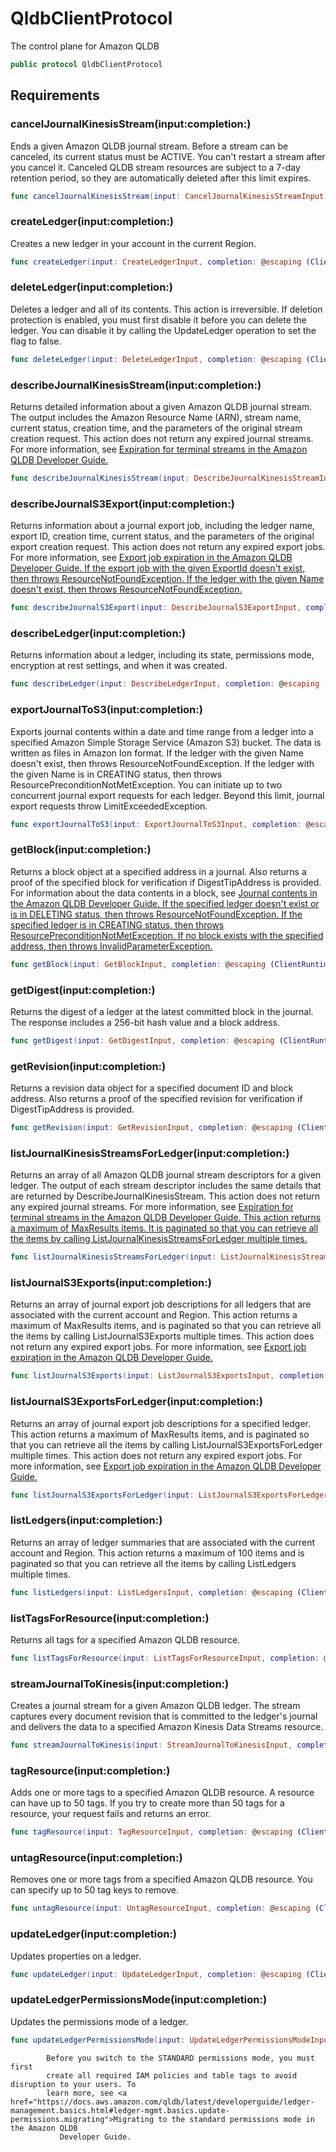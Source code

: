 # QldbClientProtocol

The control plane for Amazon QLDB

``` swift
public protocol QldbClientProtocol 
```

## Requirements

### cancelJournalKinesisStream(input:​completion:​)

Ends a given Amazon QLDB journal stream. Before a stream can be canceled, its current
status must be ACTIVE.
You can't restart a stream after you cancel it. Canceled QLDB stream resources are
subject to a 7-day retention period, so they are automatically deleted after this limit
expires.

``` swift
func cancelJournalKinesisStream(input: CancelJournalKinesisStreamInput, completion: @escaping (ClientRuntime.SdkResult<CancelJournalKinesisStreamOutputResponse, CancelJournalKinesisStreamOutputError>) -> Void)
```

### createLedger(input:​completion:​)

Creates a new ledger in your account in the current Region.

``` swift
func createLedger(input: CreateLedgerInput, completion: @escaping (ClientRuntime.SdkResult<CreateLedgerOutputResponse, CreateLedgerOutputError>) -> Void)
```

### deleteLedger(input:​completion:​)

Deletes a ledger and all of its contents. This action is irreversible.
If deletion protection is enabled, you must first disable it before you can delete the
ledger. You can disable it by calling the UpdateLedger operation to set the flag to false.

``` swift
func deleteLedger(input: DeleteLedgerInput, completion: @escaping (ClientRuntime.SdkResult<DeleteLedgerOutputResponse, DeleteLedgerOutputError>) -> Void)
```

### describeJournalKinesisStream(input:​completion:​)

Returns detailed information about a given Amazon QLDB journal stream. The output
includes the Amazon Resource Name (ARN), stream name, current status, creation time, and
the parameters of the original stream creation request.
This action does not return any expired journal streams. For more information, see
<a href="https:​//docs.aws.amazon.com/qldb/latest/developerguide/streams.create.html#streams.create.states.expiration">Expiration for terminal streams in the Amazon QLDB Developer
Guide.

``` swift
func describeJournalKinesisStream(input: DescribeJournalKinesisStreamInput, completion: @escaping (ClientRuntime.SdkResult<DescribeJournalKinesisStreamOutputResponse, DescribeJournalKinesisStreamOutputError>) -> Void)
```

### describeJournalS3Export(input:​completion:​)

Returns information about a journal export job, including the ledger name, export ID,
creation time, current status, and the parameters of the original export creation
request.
This action does not return any expired export jobs. For more information, see <a href="https:​//docs.aws.amazon.com/qldb/latest/developerguide/export-journal.request.html#export-journal.request.expiration">Export job expiration in the Amazon QLDB Developer
Guide.
If the export job with the given ExportId doesn't exist, then throws
ResourceNotFoundException.
If the ledger with the given Name doesn't exist, then throws
ResourceNotFoundException.

``` swift
func describeJournalS3Export(input: DescribeJournalS3ExportInput, completion: @escaping (ClientRuntime.SdkResult<DescribeJournalS3ExportOutputResponse, DescribeJournalS3ExportOutputError>) -> Void)
```

### describeLedger(input:​completion:​)

Returns information about a ledger, including its state, permissions mode, encryption at
rest settings, and when it was created.

``` swift
func describeLedger(input: DescribeLedgerInput, completion: @escaping (ClientRuntime.SdkResult<DescribeLedgerOutputResponse, DescribeLedgerOutputError>) -> Void)
```

### exportJournalToS3(input:​completion:​)

Exports journal contents within a date and time range from a ledger into a specified
Amazon Simple Storage Service (Amazon S3) bucket. The data is written as files in Amazon Ion format.
If the ledger with the given Name doesn't exist, then throws
ResourceNotFoundException.
If the ledger with the given Name is in CREATING status, then
throws ResourcePreconditionNotMetException.
You can initiate up to two concurrent journal export requests for each ledger. Beyond
this limit, journal export requests throw LimitExceededException.

``` swift
func exportJournalToS3(input: ExportJournalToS3Input, completion: @escaping (ClientRuntime.SdkResult<ExportJournalToS3OutputResponse, ExportJournalToS3OutputError>) -> Void)
```

### getBlock(input:​completion:​)

Returns a block object at a specified address in a journal. Also returns a proof of the
specified block for verification if DigestTipAddress is provided.
For information about the data contents in a block, see <a href="https:​//docs.aws.amazon.com/qldb/latest/developerguide/journal-contents.html">Journal contents in the
Amazon QLDB Developer Guide.
If the specified ledger doesn't exist or is in DELETING status, then throws
ResourceNotFoundException.
If the specified ledger is in CREATING status, then throws
ResourcePreconditionNotMetException.
If no block exists with the specified address, then throws
InvalidParameterException.

``` swift
func getBlock(input: GetBlockInput, completion: @escaping (ClientRuntime.SdkResult<GetBlockOutputResponse, GetBlockOutputError>) -> Void)
```

### getDigest(input:​completion:​)

Returns the digest of a ledger at the latest committed block in the journal. The
response includes a 256-bit hash value and a block address.

``` swift
func getDigest(input: GetDigestInput, completion: @escaping (ClientRuntime.SdkResult<GetDigestOutputResponse, GetDigestOutputError>) -> Void)
```

### getRevision(input:​completion:​)

Returns a revision data object for a specified document ID and block address. Also
returns a proof of the specified revision for verification if DigestTipAddress
is provided.

``` swift
func getRevision(input: GetRevisionInput, completion: @escaping (ClientRuntime.SdkResult<GetRevisionOutputResponse, GetRevisionOutputError>) -> Void)
```

### listJournalKinesisStreamsForLedger(input:​completion:​)

Returns an array of all Amazon QLDB journal stream descriptors for a given ledger. The
output of each stream descriptor includes the same details that are returned by
DescribeJournalKinesisStream.
This action does not return any expired journal streams. For more information, see
<a href="https:​//docs.aws.amazon.com/qldb/latest/developerguide/streams.create.html#streams.create.states.expiration">Expiration for terminal streams in the Amazon QLDB Developer
Guide.
This action returns a maximum of MaxResults items. It is paginated so that
you can retrieve all the items by calling ListJournalKinesisStreamsForLedger
multiple times.

``` swift
func listJournalKinesisStreamsForLedger(input: ListJournalKinesisStreamsForLedgerInput, completion: @escaping (ClientRuntime.SdkResult<ListJournalKinesisStreamsForLedgerOutputResponse, ListJournalKinesisStreamsForLedgerOutputError>) -> Void)
```

### listJournalS3Exports(input:​completion:​)

Returns an array of journal export job descriptions for all ledgers that are associated
with the current account and Region.
This action returns a maximum of MaxResults items, and is paginated so that
you can retrieve all the items by calling ListJournalS3Exports multiple
times.
This action does not return any expired export jobs. For more information, see <a href="https:​//docs.aws.amazon.com/qldb/latest/developerguide/export-journal.request.html#export-journal.request.expiration">Export job expiration in the Amazon QLDB Developer
Guide.

``` swift
func listJournalS3Exports(input: ListJournalS3ExportsInput, completion: @escaping (ClientRuntime.SdkResult<ListJournalS3ExportsOutputResponse, ListJournalS3ExportsOutputError>) -> Void)
```

### listJournalS3ExportsForLedger(input:​completion:​)

Returns an array of journal export job descriptions for a specified ledger.
This action returns a maximum of MaxResults items, and is paginated so that
you can retrieve all the items by calling ListJournalS3ExportsForLedger
multiple times.
This action does not return any expired export jobs. For more information, see <a href="https:​//docs.aws.amazon.com/qldb/latest/developerguide/export-journal.request.html#export-journal.request.expiration">Export job expiration in the Amazon QLDB Developer
Guide.

``` swift
func listJournalS3ExportsForLedger(input: ListJournalS3ExportsForLedgerInput, completion: @escaping (ClientRuntime.SdkResult<ListJournalS3ExportsForLedgerOutputResponse, ListJournalS3ExportsForLedgerOutputError>) -> Void)
```

### listLedgers(input:​completion:​)

Returns an array of ledger summaries that are associated with the current account
and Region.
This action returns a maximum of 100 items and is paginated so that you can
retrieve all the items by calling ListLedgers multiple times.

``` swift
func listLedgers(input: ListLedgersInput, completion: @escaping (ClientRuntime.SdkResult<ListLedgersOutputResponse, ListLedgersOutputError>) -> Void)
```

### listTagsForResource(input:​completion:​)

Returns all tags for a specified Amazon QLDB resource.

``` swift
func listTagsForResource(input: ListTagsForResourceInput, completion: @escaping (ClientRuntime.SdkResult<ListTagsForResourceOutputResponse, ListTagsForResourceOutputError>) -> Void)
```

### streamJournalToKinesis(input:​completion:​)

Creates a journal stream for a given Amazon QLDB ledger. The stream captures every
document revision that is committed to the ledger's journal and delivers the data to a
specified Amazon Kinesis Data Streams resource.

``` swift
func streamJournalToKinesis(input: StreamJournalToKinesisInput, completion: @escaping (ClientRuntime.SdkResult<StreamJournalToKinesisOutputResponse, StreamJournalToKinesisOutputError>) -> Void)
```

### tagResource(input:​completion:​)

Adds one or more tags to a specified Amazon QLDB resource.
A resource can have up to 50 tags. If you try to create more than 50 tags for a
resource, your request fails and returns an error.

``` swift
func tagResource(input: TagResourceInput, completion: @escaping (ClientRuntime.SdkResult<TagResourceOutputResponse, TagResourceOutputError>) -> Void)
```

### untagResource(input:​completion:​)

Removes one or more tags from a specified Amazon QLDB resource. You can specify up to 50
tag keys to remove.

``` swift
func untagResource(input: UntagResourceInput, completion: @escaping (ClientRuntime.SdkResult<UntagResourceOutputResponse, UntagResourceOutputError>) -> Void)
```

### updateLedger(input:​completion:​)

Updates properties on a ledger.

``` swift
func updateLedger(input: UpdateLedgerInput, completion: @escaping (ClientRuntime.SdkResult<UpdateLedgerOutputResponse, UpdateLedgerOutputError>) -> Void)
```

### updateLedgerPermissionsMode(input:​completion:​)

Updates the permissions mode of a ledger.

``` swift
func updateLedgerPermissionsMode(input: UpdateLedgerPermissionsModeInput, completion: @escaping (ClientRuntime.SdkResult<UpdateLedgerPermissionsModeOutputResponse, UpdateLedgerPermissionsModeOutputError>) -> Void)
```

``` 
        Before you switch to the STANDARD permissions mode, you must first
        create all required IAM policies and table tags to avoid disruption to your users. To
        learn more, see <a href="https://docs.aws.amazon.com/qldb/latest/developerguide/ledger-management.basics.html#ledger-mgmt.basics.update-permissions.migrating">Migrating to the standard permissions mode in the Amazon QLDB
           Developer Guide.
```
